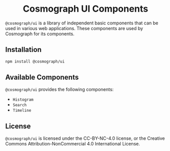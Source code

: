 <p align="center" style="color: #444">
  <h1 align="center">Cosmograph UI Components</h1>
</p>

`@cosmograph/ui` is a library of independent basic components that can be used in various web applications. These components are used by Cosmograph for its components.

## Installation
```bash
npm install @cosmograph/ui
```

## Available Components
`@cosmograph/ui` provides the following components:
- `Histogram`
- `Search`
- `Timeline`

## License

`@cosmograph/ui` is licensed under the CC-BY-NC-4.0 license, or the Creative Commons Attribution-NonCommercial 4.0 International License.
